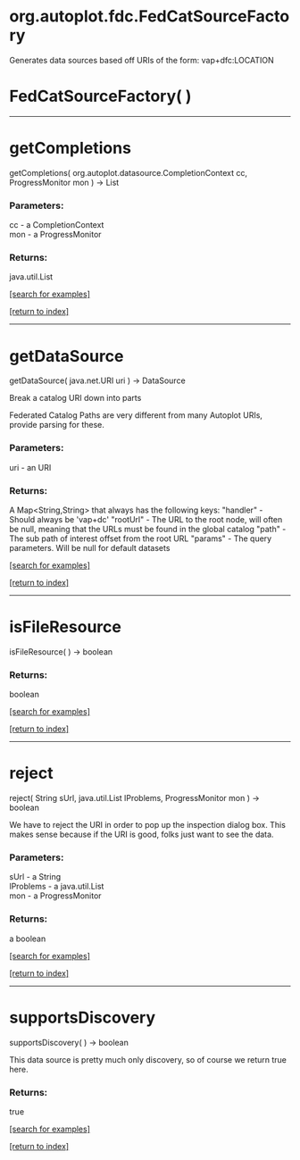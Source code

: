# org.autoplot.fdc.FedCatSourceFactory

Generates data sources based off URIs of the form: vap+dfc:LOCATION

# FedCatSourceFactory( )


***
<a name="getCompletions"></a>
# getCompletions
getCompletions( org.autoplot.datasource.CompletionContext cc, ProgressMonitor mon ) &rarr; List



### Parameters:
cc - a CompletionContext
<br>mon - a ProgressMonitor

### Returns:
java.util.List


<a href="https://github.com/autoplot/dev/search?q=getCompletions&unscoped_q=getCompletions">[search for examples]</a>

<a href="https://github.com/autoplot/documentation/blob/master/javadoc/index-all.md">[return to index]</a>

***
<a name="getDataSource"></a>
# getDataSource
getDataSource( java.net.URI uri ) &rarr; DataSource

Break a catalog URI down into parts
 
 Federated Catalog Paths are very different from many Autoplot URIs,
 provide parsing for these.

### Parameters:
uri - an URI

### Returns:
A Map<String,String> that always has the following keys:
         "handler" - Should always be 'vap+dc'
         "rootUrl" - The URL to the root node, will often be null, meaning that the
                     URLs must be found in the global catalog
         "path"    - The sub path of interest offset from the root URL
         "params"  - The query parameters.  Will be null for default datasets

<a href="https://github.com/autoplot/dev/search?q=getDataSource&unscoped_q=getDataSource">[search for examples]</a>

<a href="https://github.com/autoplot/documentation/blob/master/javadoc/index-all.md">[return to index]</a>

***
<a name="isFileResource"></a>
# isFileResource
isFileResource(  ) &rarr; boolean



### Returns:
boolean


<a href="https://github.com/autoplot/dev/search?q=isFileResource&unscoped_q=isFileResource">[search for examples]</a>

<a href="https://github.com/autoplot/documentation/blob/master/javadoc/index-all.md">[return to index]</a>

***
<a name="reject"></a>
# reject
reject( String sUrl, java.util.List lProblems, ProgressMonitor mon ) &rarr; boolean

We have to reject the URI in order to pop up the inspection dialog box. 
 This makes sense because if the URI is good, folks just want to see the data.

### Parameters:
sUrl - a String
<br>lProblems - a java.util.List
<br>mon - a ProgressMonitor

### Returns:
a boolean


<a href="https://github.com/autoplot/dev/search?q=reject&unscoped_q=reject">[search for examples]</a>

<a href="https://github.com/autoplot/documentation/blob/master/javadoc/index-all.md">[return to index]</a>

***
<a name="supportsDiscovery"></a>
# supportsDiscovery
supportsDiscovery(  ) &rarr; boolean

This data source is pretty much only discovery, so of course we return true here.

### Returns:
true

<a href="https://github.com/autoplot/dev/search?q=supportsDiscovery&unscoped_q=supportsDiscovery">[search for examples]</a>

<a href="https://github.com/autoplot/documentation/blob/master/javadoc/index-all.md">[return to index]</a>

